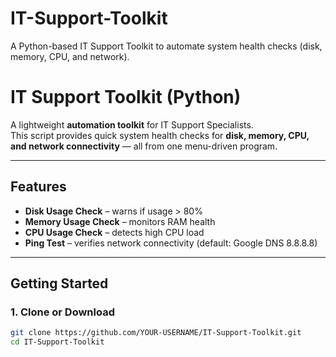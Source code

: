 # IT-Support-Toolkit
A Python-based IT Support Toolkit to automate system health checks (disk, memory, CPU, and network).
#  IT Support Toolkit (Python)

A lightweight **automation toolkit** for IT Support Specialists.  
This script provides quick system health checks for **disk, memory, CPU, and network connectivity** — all from one menu-driven program.

---

##  Features
-  **Disk Usage Check** – warns if usage > 80%
-  **Memory Usage Check** – monitors RAM health
-  **CPU Usage Check** – detects high CPU load
-  **Ping Test** – verifies network connectivity (default: Google DNS 8.8.8.8)

---

##  Getting Started

### 1. Clone or Download
```bash
git clone https://github.com/YOUR-USERNAME/IT-Support-Toolkit.git
cd IT-Support-Toolkit
